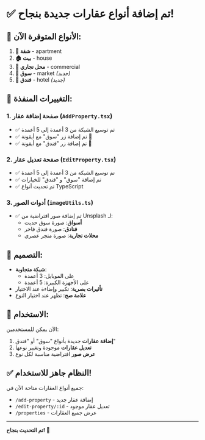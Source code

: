 # ✅ تم إضافة أنواع عقارات جديدة بنجاح!

## 🏢 الأنواع المتوفرة الآن:

1. **🏢 شقة** - apartment
2. **🏠 بيت** - house  
3. **🏪 محل تجاري** - commercial
4. **🛒 سوق** - market *(جديد)*
5. **🏨 فندق** - hotel *(جديد)*

## 📝 التغييرات المنفذة:

### 1. صفحة إضافة عقار (`AddProperty.tsx`)
- ✅ تم توسيع الشبكة من 3 أعمدة إلى 5 أعمدة
- ✅ تم إضافة زر "سوق" مع أيقونة 🛒
- ✅ تم إضافة زر "فندق" مع أيقونة 🏨

### 2. صفحة تعديل عقار (`EditProperty.tsx`)
- ✅ تم توسيع الشبكة من 3 أعمدة إلى 5 أعمدة
- ✅ تم إضافة "سوق" و "فندق" للخيارات
- ✅ تم تحديث أنواع TypeScript

### 3. أدوات الصور (`imageUtils.ts`)
- ✅ تم إضافة صور افتراضية من Unsplash لـ:
  - **أسواق**: صورة سوق حديث
  - **فنادق**: صورة فندق فاخر
  - **محلات تجارية**: صورة متجر عصري

## 🎨 التصميم:

- **شبكة متجاوبة**: 
  - على الموبايل: 3 أعمدة
  - على الأجهزة الكبيرة: 5 أعمدة
- **تأثيرات بصرية**: تكبير وإضاءة عند الاختيار
- **علامة صح**: تظهر عند اختيار النوع

## 🚀 الاستخدام:

الآن يمكن للمستخدمين:
1. **إضافة عقارات** جديدة بأنواع "سوق" أو "فندق"
2. **تعديل عقارات** موجودة وتغيير نوعها
3. **عرض صور** افتراضية مناسبة لكل نوع

## ✅ النظام جاهز للاستخدام!

جميع أنواع العقارات متاحة الآن في:
- `/add-property` - إضافة عقار جديد
- `/edit-property/:id` - تعديل عقار موجود
- `/properties` - عرض جميع العقارات

---

**تم التحديث بنجاح! 🎉**
